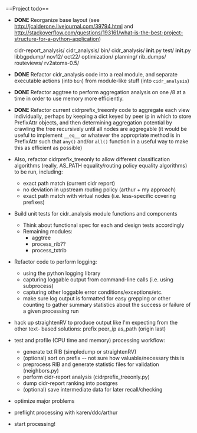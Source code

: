 ==Project todo==

* **DONE** Reorganize base layout
(see http://jcalderone.livejournal.com/39794.html and
http://stackoverflow.com/questions/193161/what-is-the-best-project-structure-for-a-python-application)

    cidr-report_analysis/
      cidr_analysis/
        bin/
        cidr_analysis/
          __init__.py
          test/
            __init__.py
      libbgpdump/
      nov12/
      oct22/
      optimization/
      planning/
      rib_dumps/
      routeviews/
      rv2atoms-0.5/

* **DONE** Refactor cidr\_analysis code into a real module, and separate executable
actions (into `bin`) from module-like stuff (into `cidr_analysis`)

* **DONE** Refactor aggtree to perform aggregation analysis on one /8 at a time in order
to use memory more efficiently.

* **DONE** Refactor current cidrprefix\_treeonly code to aggregate each view
individually, perhaps by keeping a dict keyed by peer ip in which to store
PrefixAttr objects, and then determining aggregation potential by crawling the
tree recursively until all nodes are aggregable (it would be useful to
implement `__eq__` or whatever the appropriate method is in PrefixAttr such
that `any()` and/or `all()` function in a useful way to make this as efficient
as possible)

* Also, refactor cidrprefix\_treeonly to allow different classification
algorithms (really, AS\_PATH equality/routing policy equality algorithms) to
be run, including:
    - exact path match (current cidr report)
    - no deviation in upstream routing policy (arthur + my approach)
    - exact path match with virtual nodes (i.e. less-specific covering prefixes)

* Build unit tests for cidr\_analysis module functions and components
    - Think about functional spec for each and design tests accordingly
    - Remaining modules:
        - aggtree
        - process_rib??
        - process_txtrib

* Refactor code to perform logging:
    - using the python logging library
    - capturing loggable output from command-line calls (i.e. using subprocess)
    - capturing other loggable error conditions/exceptions/etc.
    - make sure log output is formatted for easy grepping or other counting
      to gather summary statistics about the success or failure of a given
      processing run

* hack up straightenRV to produce output like I'm expecting from the other text-
based solutions:
    prefix peer_ip as_path (origin last)

* test and profile (CPU time and memory) processing workflow:
    - generate txt RIB (simpledump or straightenRV)
    - (optional) sort on prefix -- not sure how valuable/necessary this is
    - preprocess RIB and generate statistic files for validation (neighbors.py)
    - perform cidr-report analysis (cidrprefix_treeonly.py)
    - dump cidr-report ranking into postgres
    - (optional) save intermediate data for later recall/checking

* optimize major problems

* preflight processing with karen/ddc/arthur

* start processing!
